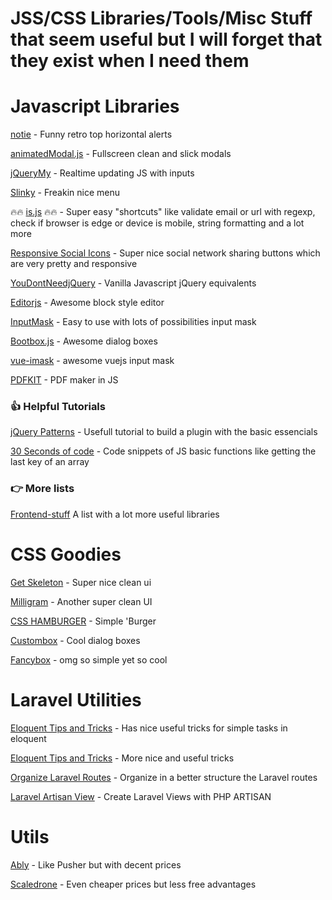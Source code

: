 # JSS/CSS Libraries/Tools/Misc Stuff that seem useful but I will forget that they exist when I need them

<h1>Javascript Libraries</h1>

<p><a href="https://jaredreich.com/notie/">notie</a> - Funny retro top horizontal alerts</p>
<p><a href="https://joaopereirawd.github.io/animatedModal.js/">animatedModal.js</a> - Fullscreen clean and slick modals</p>
<p><a href="http://jquerymy.com/">jQueryMy</a> - Realtime updating JS with inputs</p>
<p><a href="https://github.com/alizahid/slinky">Slinky</a> - Freakin nice menu</p>
<p>🔥🔥 <a href="http://is.js.org/#url">is.js</a> 🔥🔥 - Super easy "shortcuts" like validate email or url with regexp, check if browser is edge or device is mobile, string formatting and a lot more</p>
<p><a href="http://js-socials.com/demos/">Responsive Social Icons</a> - Super nice social network sharing buttons which are very pretty and responsive</p>
<p><a href="https://github.com/nefe/You-Dont-Need-jQuery#query-selector">YouDontNeedjQuery</a> - Vanilla Javascript jQuery equivalents</p>
<p><a href="https://editorjs.io/">Editorjs</a> - Awesome block style editor</p>
<p><a href="https://github.com/RobinHerbots/Inputmask">InputMask</a> - Easy to use with lots of possibilities input mask</p>
<p><a href="http://bootboxjs.com/examples.html">Bootbox.js</a> - Awesome dialog boxes</p>
<p><a href="https://github.com/uNmAnNeR/imaskjs/tree/master/packages/vue-imask">vue-imask</a> - awesome vuejs input mask</p>
<p><a href="http://pdfkit.org/">PDFKIT</a> - PDF maker in JS</p>

<h3>👍 Helpful Tutorials</h3>
<p><a href="https://github.com/jquery-boilerplate/jquery-patterns">jQuery Patterns</a> - Usefull tutorial to build a plugin with the basic essencials</p>
<p><a href="https://30secondsofcode.org/">30 Seconds of code</a> - Code snippets of JS basic functions like getting the last key of an array</p>

<h3>👉 More lists</h3>
<p><a href="https://github.com/moklick/frontend-stuff">Frontend-stuff</a> A list with a lot more useful libraries</p>

<h1> CSS Goodies </h1>
<p><a href="http://getskeleton.com/?">Get Skeleton</a> - Super nice clean ui</p>
<p><a href="https://milligram.io/">Milligram</a> - Another super clean UI</p>
<p><a href="https://codepen.io/erikterwan/pen/EVzeRP/">CSS HAMBURGER</a> - Simple 'Burger</p>
<p><a href="http://dixso.github.io/custombox/">Custombox</a> - Cool dialog boxes</p>
<p><a href="http://fancyapps.com/fancybox/3/">Fancybox</a> - omg so simple yet so cool</p>

<h1>Laravel Utilities</h1>
<p><a href="https://laravel-news.com/eloquent-tips-tricks">Eloquent Tips and Tricks</a> - Has nice useful tricks for simple tasks in eloquent</p>
<p><a href="https://code.tutsplus.com/tutorials/25-laravel-tips-and-tricks--pre-92818">Eloquent Tips and Tricks</a> - More nice and useful tricks</p>
<p><a href="https://medium.com/@thesourav/organize-your-laravel-routes-for-better-and-maintainable-code-4ad9b76aed0f">Organize Laravel Routes</a> - Organize in a better structure the Laravel routes</p>
<p><a href="https://github.com/svenluijten/artisan-view">Laravel Artisan View</a> - Create Laravel Views with PHP ARTISAN</p>

<h1>Utils</h1>
<p><a href="https://www.ably.io/pricing">Ably</a> - Like Pusher but with decent prices</p>
<p><a href="https://www.scaledrone.com/pricing">Scaledrone</a> - Even cheaper prices but less free advantages</p>
